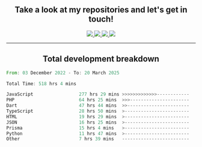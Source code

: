 <h2 align="center">
  Take a look at my repositories and let's get in touch!
</h2>
<p align="center">
  <a href="https://www.instagram.com/rayhanarkan?igsh=MXM3dHhmMTZ3ZWVsaA==">
    <img src="https://img.icons8.com/material-outlined/30/689d6a/instagram.png"/>
  </a>
  <a href="https://www.linkedin.com/in/rayhanarkan/">
    <img src="https://img.icons8.com/material-outlined/30/689d6a/linkedin.png"/>
  </a>
  <a href="">
    <img src="https://img.icons8.com/material-outlined/30/689d6a/geography.png"/>
  </a>
  <a href="mailto:rayhanarkan30@gmail.com">
    <img src="https://img.icons8.com/material-outlined/30/689d6a/email.png"/>
  </a>
</p>

---

<h2 align="center">Total development breakdown</h2>

<p align="center">
<!--START_SECTION:waka-->

```rust
From: 03 December 2022 - To: 20 March 2025

Total Time: 518 hrs 4 mins

JavaScript                 277 hrs 29 mins >>>>>>>>>>>>>------------   53.56 %
PHP                        64 hrs 25 mins  >>>----------------------   12.44 %
Dart                       47 hrs 44 mins  >>-----------------------   09.22 %
TypeScript                 28 hrs 50 mins  >------------------------   05.57 %
HTML                       19 hrs 29 mins  >------------------------   03.76 %
JSON                       16 hrs 25 mins  >------------------------   03.17 %
Prisma                     15 hrs 4 mins   >------------------------   02.91 %
Python                     11 hrs 47 mins  >------------------------   02.28 %
Other                      7 hrs 39 mins   -------------------------   01.48 %
```

<!--END_SECTION:waka-->
</p>

